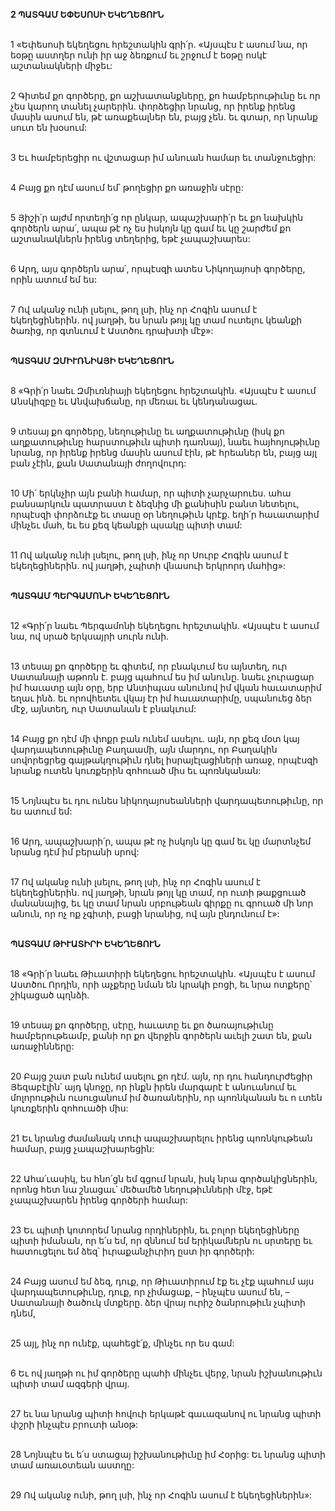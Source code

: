 **2 ՊԱՏԳԱՄ ԵՓԵՍՈՍԻ ԵԿԵՂԵՑՈՒՆ**

\
1 «Եփեսոսի եկեղեցու հրեշտակին գրի՛ր. «Այսպէս է ասում նա, որ եօթը աստղեր ունի իր աջ ձեռքում եւ շրջում է եօթը ոսկէ աշտանակների միջեւ:

\
2 Գիտեմ քո գործերը, քո աշխատանքները, քո համբերութիւնը եւ որ չես կարող տանել չարերին. փորձեցիր նրանց, որ իրենք իրենց մասին ասում են, թէ առաքեալներ են, բայց չեն. եւ գտար, որ նրանք սուտ են խօսում:

\
3 Եւ համբերեցիր ու վշտացար իմ անուան համար եւ տանջուեցիր:

\
4 Բայց քո դէմ ասում եմ՝ թողեցիր քո առաջին սէրը:

\
5 Յիշի՛ր այժմ որտեղի՛ց որ ընկար, ապաշխարի՛ր եւ քո նախկին գործերն արա՛, ապա թէ ոչ ես իսկոյն կը գամ եւ կը շարժեմ քո աշտանակներն իրենց տեղերից, եթէ չապաշխարես:

\
6 Արդ, այս գործերն արա՛, որպէսզի ատես Նիկողայոսի գործերը, որին ատում եմ ես:

\
7 Ով ականջ ունի լսելու, թող լսի, ինչ որ Հոգին ասում է եկեղեցիներին. ով յաղթի, ես նրան թոյլ կը տամ ուտելու կեանքի ծառից, որ գտնւում է Աստծու դրախտի մէջ»:

\
**ՊԱՏԳԱՄ ԶՄԻՒՌՆԻԱՅԻ ԵԿԵՂԵՑՈՒՆ**

\
 8 «Գրի՛ր նաեւ Զմիւռնիայի եկեղեցու հրեշտակին. «Այսպէս է ասում Անսկիզբը եւ Անվախճանը, որ մեռաւ եւ կենդանացաւ.

\
 9 տեսայ քո գործերը, նեղութիւնը եւ աղքատութիւնը (իսկ քո աղքատութիւնը հարստութիւն պիտի դառնայ), նաեւ հայհոյութիւնը նրանց, որ իրենք իրենց մասին ասում էին, թէ հրեաներ են, բայց այլ բան չէին, քան Սատանայի ժողովուրդ:

\
 10 Մի՛ երկնչիր այն բանի համար, որ պիտի չարչարուես. ահա բանսարկուն պատրաստ է ձեզնից մի քանիսին բանտ նետելու, որպէսզի փորձուէք եւ տասը օր նեղութիւն կրէք. եղի՛ր հաւատարիմ մինչեւ մահ, եւ ես քեզ կեանքի պսակը պիտի տամ:

\
 11 Ով ականջ ունի լսելու, թող լսի, ինչ որ Սուրբ Հոգին ասում է եկեղեցիներին. ով յաղթի, չպիտի վնասուի երկրորդ մահից»:

\
**ՊԱՏԳԱՄ ՊԵՐԳԱՄՈՆԻ ԵԿԵՂԵՑՈՒՆ**

\
 12 «Գրի՛ր նաեւ Պերգամոնի եկեղեցու հրեշտակին. «Այսպէս է ասում նա, ով սրած երկսայրի սուրն ունի.

\
 13 տեսայ քո գործերը եւ գիտեմ, որ բնակւում ես այնտեղ, ուր Սատանայի աթոռն է. բայց պահում ես իմ անունը. նաեւ չուրացար իմ հաւատը այն օրը, երբ Անտիպաս անունով իմ վկան հաւատարիմ եղաւ ինձ. եւ որովհետեւ վկայ էր իմ հաւատարիմը, սպանուեց ձեր մէջ, այնտեղ, ուր Սատանան է բնակւում:

\
 14 Բայց քո դէմ մի փոքր բան ունեմ ասելու. այն, որ քեզ մօտ կայ վարդապետութիւնը Բաղաամի, այն մարդու, որ Բաղակին սովորեցրեց գայթակղութիւն դնել իսրայէլացիների առաջ, որպէսզի նրանք ուտեն կուռքերին զոհուած միս եւ պոռնկանան:

\
 15 Նոյնպէս եւ դու ունես նիկողայոսեանների վարդապետութիւնը, որ ես ատում եմ:

\
 16 Արդ, ապաշխարի՛ր, ապա թէ ոչ իսկոյն կը գամ եւ կը մարտնչեմ նրանց դէմ իմ բերանի սրով:

\
 17 Ով ականջ ունի լսելու, թող լսի, ինչ որ Հոգին ասում է եկեղեցիներին. ով յաղթի, նրան թոյլ կը տամ, որ ուտի թաքցուած մանանայից, եւ կը տամ նրան սրբութեան գիրքը ու գրուած մի նոր անուն, որ ոչ ոք չգիտի, բացի նրանից, ով այն ընդունում է»:

\
**ՊԱՏԳԱՄ ԹԻՒԱՏԻՐԻ ԵԿԵՂԵՑՈՒՆ**

\
 18 «Գրի՛ր նաեւ Թիւատիրի եկեղեցու հրեշտակին. «Այսպէս է ասում Աստծու Որդին, որի աչքերը նման են կրակի բոցի, եւ նրա ոտքերը՝ շիկացած պղնձի.

\
 19 տեսայ քո գործերը, սէրը, հաւատը եւ քո ծառայութիւնը համբերութեամբ, քանի որ քո վերջին գործերն աւելի շատ են, քան առաջինները:

\
 20 Բայց շատ բան ունեմ ասելու քո դէմ. այն, որ դու հանդուրժեցիր Յեզաբէլին՝ այդ կնոջը, որ ինքն իրեն մարգարէ է անուանում եւ մոլորութիւն ուսուցանում իմ ծառաներին, որ պոռնկանան եւ ո ւտեն կուռքերին զոհուածի միս:

\
 21 Եւ նրանց ժամանակ տուի ապաշխարելու իրենց պոռնկութեան համար, բայց չապաշխարեցին:

\
 22 Ահա՛ւասիկ, ես հնո՛ցն եմ գցում նրան, իսկ նրա գործակիցներին, որոնց հետ նա շնացաւ՝ մեծամեծ նեղութիւնների մէջ, եթէ չապաշխարեն իրենց գործերի համար:

\
 23 Եւ պիտի կոտորեմ նրանց որդիներին, եւ բոլոր եկեղեցիները պիտի իմանան, որ ե՛ս եմ, որ զննում եմ երիկամներն ու սրտերը եւ հատուցելու եմ ձեզ՝ իւրաքանչիւրիդ ըստ իր գործերի:

\
 24 Բայց ասում եմ ձեզ, դուք, որ Թիւատիրում էք եւ չէք պահում այս վարդապետութիւնը, դուք, որ չիմացաք, – ինչպէս ասում են, – Սատանայի ծածուկ մտքերը. ձեր վրայ ուրիշ ծանրութիւն չպիտի դնեմ,

\
 25 այլ, ինչ որ ունէք, պահեցէ՛ք, մինչեւ որ ես գամ:

\
 6 Եւ ով յաղթի ու իմ գործերը պահի մինչեւ վերջ, նրան իշխանութիւն պիտի տամ ազգերի վրայ.

\
 27 եւ նա նրանց պիտի հովուի երկաթէ գաւազանով ու նրանց պիտի փշրի ինչպէս բրուտի անօթ:

\
 28 Նոյնպէս եւ ե՛ս ստացայ իշխանութիւնը իմ Հօրից: Եւ նրանց պիտի տամ առաւօտեան աստղը:

\
 29 Ով ականջ ունի, թող լսի, ինչ որ Հոգին ասում է եկեղեցիներին»:
